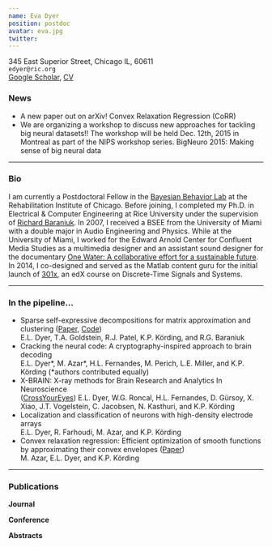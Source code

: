 ```yaml
---
name: Eva Dyer
position: postdoc
avatar: eva.jpg
twitter:
---
```


<i class="fa fa-building"></i> 345 East Superior Street, Chicago IL, 60611<br>
<i class="fa fa-envelope-o"></i> `edyer@ric.org`<br>
<i class="fa fa-external-link"></i>
 [Google Scholar](https://scholar.google.com/citations?user=Sb_jcHcAAAAJ&hl=en&oi=ao), [CV](https://www.dropbox.com/s/5ynd3f9uixkdb1e/Dyer_CV.pdf?dl=0)

### News

- A new paper out on arXiv! Convex Relaxation Regression (CoRR)
- We are organizing a workshop to discuss new approaches for tackling big neural datasets!! The workshop will be held Dec. 12th, 2015 in Montreal as part of the NIPS workshop series. BigNeuro 2015: Making sense of big neural data

<hr>

### Bio


I am currently a Postdoctoral Fellow in the [Bayesian Behavior Lab](http://klab.smpp.northwestern.edu/wiki/index.php5/Main_Page) at the Rehabilitation Institute of Chicago. Before joining, I completed my Ph.D. in Electrical & Computer Engineering at Rice University under the supervision of [Richard Baraniuk](http://web.ece.rice.edu/richb/). In 2007, I received a BSEE from the University of Miami with a double major in Audio Engineering and Physics. While at the University of Miami, I worked for the Edward Arnold Center for Confluent Media Studies as a multimedia designer and an assistant sound designer for the documentary [One Water: A collaborative effort for a sustainable future](http://www.onewater.org/movie). In 2014, I co-designed and served as the Matlab content guru for the initial launch of [301x](https://www.edx.org/course/discrete-time-signals-systems-part-1-ricex-elec301-1x), an edX course on Discrete-Time Signals and Systems.

<hr>

### In the pipeline...

- Sparse self-expressive decompositions for matrix approximation and clustering ([Paper](http://arxiv.org/abs/1505.00824), [Code]())<br>
E.L. Dyer, T.A. Goldstein, R.J. Patel, K.P. Körding, and R.G. Baraniuk
- Cracking the neural code: A cryptography-inspired approach to brain decoding<br>
E.L. Dyer\*, M. Azar\*, H.L. Fernandes, M. Perich, L.E. Miller, and K.P. Körding (\*authors contributed equally)
- X-BRAIN: X-ray methods for Brain Research and Analytics In Neuroscience<br> ([CrossYourEyes](http://klab.smpp.northwestern.edu/wiki/images/1/1e/0072.gif))
E.L. Dyer, W.G. Roncal, H.L. Fernandes, D. Gürsoy, X. Xiao, J.T. Vogelstein, C. Jacobsen, N. Kasthuri, and K.P. Körding
- Localization and classification of neurons with high-density electrode arrays<br>
E.L. Dyer, R. Farhoudi, M. Azar, and K.P. Körding
- Convex relaxation regression: Efficient optimization of smooth functions by approximating their convex envelopes ([Paper](http://arxiv.org/abs/1602.02191))<br>
M. Azar, E.L. Dyer, and K.P. Körding

<hr>

### Publications

**Journal**


**Conference**


**Abstracts**
